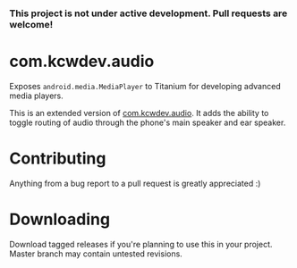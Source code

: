 ### This project is not under active development. Pull requests are welcome!

com.kcwdev.audio
===========================================

Exposes `android.media.MediaPlayer` to Titanium for developing advanced media players.

This is an extended version of [com.kcwdev.audio](https://github.com/kcwdevllc/android-audioplayer). It adds the ability to toggle routing of audio through the phone's main speaker and ear speaker.


Contributing 
============
Anything from a bug report to a pull request is greatly appreciated :)

Downloading
============
Download tagged releases if you're planning to use this in your project. Master branch may contain untested revisions.

